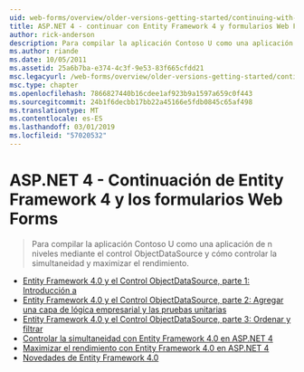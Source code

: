 ```yaml
---
uid: web-forms/overview/older-versions-getting-started/continuing-with-ef/index
title: ASP.NET 4 - continuar con Entity Framework 4 y formularios Web Forms | Microsoft Docs
author: rick-anderson
description: Para compilar la aplicación Contoso U como una aplicación de n niveles mediante el control ObjectDataSource y cómo controlar la simultaneidad y maximizar el rendimiento.
ms.author: riande
ms.date: 10/05/2011
ms.assetid: 25a6b7ba-e374-4c3f-9e53-83f665cfdd21
msc.legacyurl: /web-forms/overview/older-versions-getting-started/continuing-with-ef
msc.type: chapter
ms.openlocfilehash: 7866827440b16cdee1af923b9a1597a659c0f443
ms.sourcegitcommit: 24b1f6decbb17bb22a45166e5fdb0845c65af498
ms.translationtype: MT
ms.contentlocale: es-ES
ms.lasthandoff: 03/01/2019
ms.locfileid: "57020532"
---
```

<a name="aspnet-4---continuing-with-entity-framework-4-and-web-forms"></a>ASP.NET 4 - Continuación de Entity Framework 4 y los formularios Web Forms
====================
> Para compilar la aplicación Contoso U como una aplicación de n niveles mediante el control ObjectDataSource y cómo controlar la simultaneidad y maximizar el rendimiento.


- [Entity Framework 4.0 y el Control ObjectDataSource, parte 1: Introducción a](using-the-entity-framework-and-the-objectdatasource-control-part-1-getting-started.md)
- [Entity Framework 4.0 y el Control ObjectDataSource, parte 2: Agregar una capa de lógica empresarial y las pruebas unitarias](using-the-entity-framework-and-the-objectdatasource-control-part-2-adding-a-business-logic-layer-and-unit-tests.md)
- [Entity Framework 4.0 y el Control ObjectDataSource, parte 3: Ordenar y filtrar](using-the-entity-framework-and-the-objectdatasource-control-part-3-sorting-and-filtering.md)
- [Controlar la simultaneidad con Entity Framework 4.0 en ASP.NET 4](handling-concurrency-with-the-entity-framework-in-an-asp-net-web-application.md)
- [Maximizar el rendimiento con Entity Framework 4.0 en ASP.NET 4](maximizing-performance-with-the-entity-framework-in-an-asp-net-web-application.md)
- [Novedades de Entity Framework 4.0](what-s-new-in-the-entity-framework-4.md)
